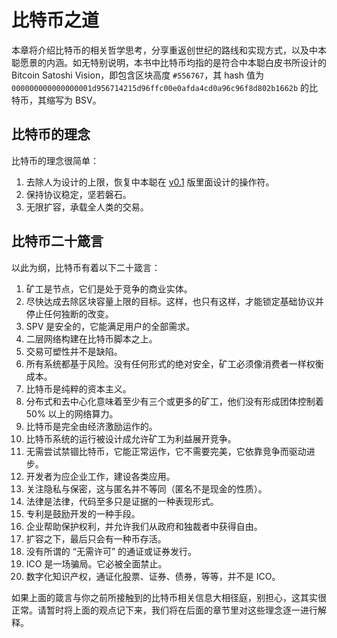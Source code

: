 # 比特币之道

本章将介绍比特币的相关哲学思考，分享重返创世纪的路线和实现方式，以及中本聪愿景的内涵。如无特别说明，本书中比特币均指的是符合中本聪白皮书所设计的 Bitcoin Satoshi Vision，即包含区块高度 `#556767`，其 hash 值为 ` 000000000000000001d956714215d96ffc00e0afda4cd0a96c96f8d802b1662b` 的比特币，其缩写为 BSV。

## 比特币的理念

比特币的理念很简单：

1. 去除人为设计的上限，恢复中本聪在 [v0.1](https://github.com/trottier/original-bitcoin) 版里面设计的操作符。
1. 保持协议稳定，坚若磐石。
1. 无限扩容，承载全人类的交易。

## 比特币二十箴言

以此为纲，比特币有着以下二十箴言：

1. 矿工是节点，它们是处于竞争的商业实体。
1. 尽快达成去除区块容量上限的目标。这样，也只有这样，才能锁定基础协议并停止任何独断的改变。
1. SPV 是安全的，它能满足用户的全部需求。
1. 二层网络构建在比特币脚本之上。
1. 交易可塑性并不是缺陷。
1. 所有系统都基于风险。没有任何形式的绝对安全，矿工必须像消费者一样权衡成本。
1. 比特币是纯粹的资本主义。
1. 分布式和去中心化意味着至少有三个或更多的矿工，他们没有形成团体控制着 50% 以上的网络算力。
1. 比特币是完全由经济激励运作的。
1. 比特币系统的运行被设计成允许矿工为利益展开竞争。
1. 无需尝试禁锢比特币，它能正常运作，它不需要完美，它依靠竞争而驱动进步。
1. 开发者为应企业工作，建设各类应用。
1. 关注隐私与保密，这与匿名并不等同（匿名不是现金的性质）。
1. 法律是法律，代码至多只是证据的一种表现形式。
1. 专利是鼓励开发的一种手段。
1. 企业帮助保护权利，并允许我们从政府和独裁者中获得自由。
1. 扩容之下，最后只会有一种币存活。
1. 没有所谓的 “无需许可” 的通证或证券发行。
1. ICO 是一场骗局。它必被全面禁止。
1. 数字化知识产权，通证化股票、证券、债券，等等，并不是 ICO。

如果上面的箴言与你之前所接触到的比特币相关信息大相径庭，别担心，这其实很正常。请暂时将上面的观点记下来，我们将在后面的章节里对这些理念逐一进行解释。
